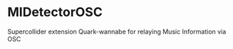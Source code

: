 MIDetectorOSC
=============

Supercollider extension Quark-wannabe for relaying Music Information via OSC
